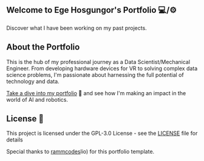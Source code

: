 ## Welcome to Ege Hosgungor's Portfolio 💻/⚙️
Discover what I have been working on my past projects.

## About the Portfolio
This is the hub of my professional journey as a Data Scientist/Mechanical Engineer. From developing hardware devices for VR to solving complex data science problems, I'm passionate about harnessing the full potential of technology and data.

[Take a dive into my portfolio](https://hsgngr.github.io/hosgungor/) 🔗 and see how I'm making an impact in the world of AI and robotics. 

## License 📄
This project is licensed under the GPL-3.0 License - see the [LICENSE](LICENSE) file for details

Special thanks to [rammcodes](https://github.com/rammcodes/Dopefo)lio) for this portfolio template.

